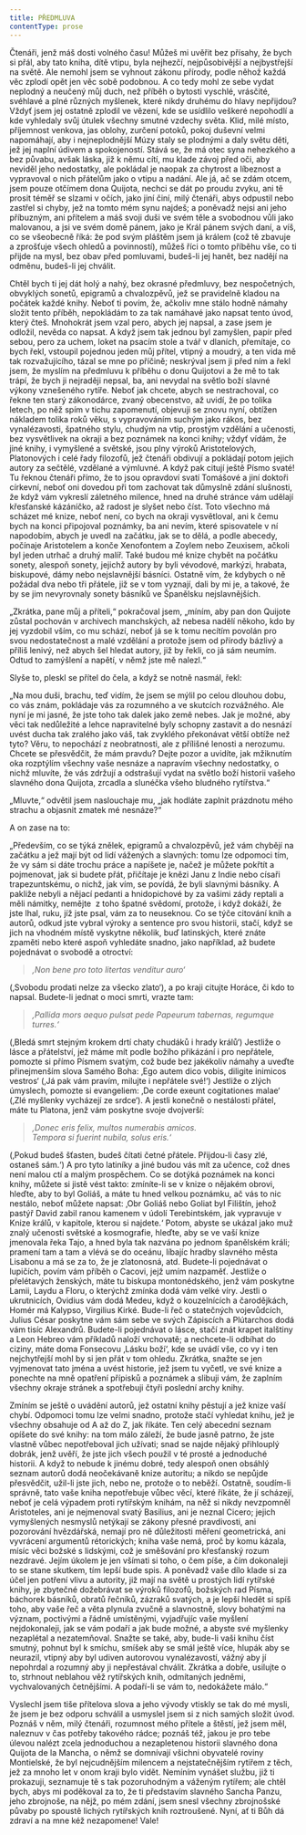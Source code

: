 ```yaml
---
title: PŘEDMLUVA
contentType: prose
---
```


  

Čtenáři, jenž máš dosti volného času! Můžeš mi uvěřit bez přísahy, že bych si přál, aby tato kniha, dítě vtipu, byla nejhezčí, nejpůsobivější a nejbystřejší na světě. Ale nemohl jsem se vyhnout zákonu přírody, podle něhož každá věc zplodí opět jen věc sobě podobnou. A co tedy mohl ze sebe vydat neplodný a neučený můj duch, než příběh o bytosti vyschlé, vrásčité, svéhlavé a plné různých myšlenek, které nikdy druhému do hlavy nepřijdou? Vždyť jsem jej ostatně zplodil ve vězení, kde se usídlilo veškeré nepohodlí a kde vyhledaly svůj útulek všechny smutné vzdechy světa. Klid, milé místo, příjemnost venkova, jas oblohy, zurčení potoků, pokoj duševní velmi napomáhají, aby i nejneplodnější Múzy staly se plodnými a daly světu děti, jež jej naplní údivem a spokojeností. Stává se, že má otec syna nehezkého a bez půvabu, avšak láska, již k němu cítí, mu klade závoj před oči, aby neviděl jeho nedostatky, ale pokládal je naopak za chytrost a líbeznost a vypravoval o nich přátelům jako o vtipu a nadání. Ale já, ač se zdám otcem, jsem pouze otčímem dona Quijota, nechci se dát po proudu zvyku, ani tě prosit téměř se slzami v očích, jako jiní činí, milý čtenáři, abys odpustil nebo zastřel si chyby, jež na tomto mém synu najdeš; a poněvadž nejsi ani jeho příbuzným, ani přítelem a máš svoji duši ve svém těle a svobodnou vůli jako malovanou, a jsi ve svém domě pánem, jako je Král pánem svých daní, a víš, co se všeobecně říká: že pod svým pláštěm jsem já králem (což tě zbavuje a zprošťuje všech ohledů a povinností), můžeš říci o tomto příběhu vše, co ti přijde na mysl, bez obav před pomluvami, budeš-li jej hanět, bez nadějí na odměnu, budeš-li jej chválit.

Chtěl bych ti jej dát holý a nahý, bez okrasné předmluvy, bez nespočetných, obvyklých sonetů, epigramů a chvalozpěvů, jež se pravidelně kladou na počátek každé knihy. Neboť ti povím, že, ačkoliv mne stálo hodně námahy složit tento příběh, nepokládám to za tak namáhavé jako napsat tento úvod, který čteš. Mnohokrát jsem vzal pero, abych jej napsal, a zase jsem je odložil, nevěda co napsat. A když jsem tak jednou byl zamyšlen, papír před sebou, pero za uchem, loket na psacím stole a tvář v dlaních, přemítaje, co bych řekl, vstoupil pojednou jeden můj přítel, vtipný a moudrý, a ten vida mě tak rozvažujícího, tázal se mne po příčině; neskrýval jsem ji před ním a řekl jsem, že myslím na předmluvu k příběhu o donu Quijotovi a že mě to tak trápí, že bych ji nejraději nepsal, ba, ani nevydal na světlo boží slavné výkony vznešeného rytíře. Neboť jak chcete, abych se nestrachoval, co řekne ten starý zákonodárce, zvaný obecenstvo, až uvidí, že po tolika letech, po něž spím v tichu zapomenutí, objevuji se znovu nyní, obtížen nákladem tolika roků věku, s vypravováním suchým jako rákos, bez vynalézavosti, špatného stylu, chudým na vtip, prostým vzdělání a učenosti, bez vysvětlivek na okraji a bez poznámek na konci knihy; vždyť vídám, že jiné knihy, i vymyšlené a světské, jsou plny výroků Aristotelových, Platonových i celé řady filozofů, jež čtenáři obdivují a pokládají potom jejich autory za sečtělé, vzdělané a výmluvné. A když pak citují ještě Písmo svaté! Tu řeknou čtenáři přímo, že to jsou opravdoví svatí Tomášové a jiní doktoři církevní, neboť oni dovedou při tom zachovat tak důmyslně zdání slušnosti, že když vám vykreslí záletného milence, hned na druhé stránce vám udělají křesťanské kázáníčko, až radost je slyšet nebo číst. Toto všechno má scházet mé knize, neboť není, co bych na okraji vysvětloval, ani k čemu bych na konci připojoval poznámky, ba ani nevím, které spisovatele v ní napodobím, abych je uvedl na začátku, jak se to dělá, a podle abecedy, počínaje Aristotelem a konče Xenofontem a Zoylem nebo Zeuxisem, ačkoli byl jeden utrhač a druhý malíř. Také budou mé knize chybět na počátku sonety, alespoň sonety, jejichž autory by byli vévodové, markýzi, hrabata, biskupové, dámy nebo nejslavnější básníci. Ostatně vím, že kdybych o ně požádal dva nebo tři přátele, již se v tom vyznají, dali by mi je, a takové, že by se jim nevyrovnaly sonety básníků ve Španělsku nejslavnějších.

„Zkrátka, pane můj a příteli,“ pokračoval jsem, „míním, aby pan don Quijote zůstal pochován v archivech manchských, až nebesa nadělí někoho, kdo by jej vyzdobil vším, co mu schází, neboť já se k tomu necítím povolán pro svou nedostatečnost a malé vzdělání a protože jsem od přírody bázlivý a příliš lenivý, než abych šel hledat autory, již by řekli, co já sám neumím. Odtud to zamýšlení a napětí, v němž jste mě nalezl.“

Slyše to, pleskl se přítel do čela, a když se notně nasmál, řekl:

„Na mou duši, brachu, teď vidím, že jsem se mýlil po celou dlouhou dobu, co vás znám, pokládaje vás za rozumného a ve skutcích rozvážného. Ale nyní je mi jasné, že jste toho tak dalek jako země nebes. Jak je možné, aby věci tak nedůležité a lehce napravitelné byly schopny zastavit a do nesnází uvést ducha tak zralého jako váš, tak zvyklého překonávat větší obtíže než tyto? Věru, to nepochází z neobratnosti, ale z přílišné lenosti a nerozumu. Chcete se přesvědčit, že mám pravdu? Dejte pozor a uvidíte, jak mžiknutím oka rozptýlím všechny vaše nesnáze a napravím všechny nedostatky, o nichž mluvíte, že vás zdržují a odstrašují vydat na světlo boží historii vašeho slavného dona Quijota, zrcadla a slunéčka všeho bludného rytířstva.“

„Mluvte,“ odvětil jsem naslouchaje mu, „jak hodláte zaplnit prázdnotu mého strachu a objasnit zmatek mé nesnáze?“

A on zase na to:

„Především, co se týká znělek, epigramů a chvalozpěvů, jež vám chybějí na začátku a jež mají být od lidí vážených a slavných: tomu lze odpomoci tím, že vy sám si dáte trochu práce a napíšete je, načež je můžete pokřtít a pojmenovat, jak si budete přát, přičítaje je knězi Janu z Indie nebo císaři trapezuntskému, o nichž, jak vím, se povídá, že byli slavnými básníky. A pakliže nebyli a nějací pedanti a hnidopichové by za vašimi zády reptali a měli námitky, nemějte  z toho špatné svědomí, protože, i když dokáží, že jste lhal, ruku, jíž jste psal, vám za to neuseknou. Co se týče citování knih a autorů, odkud jste vybral výroky a sentence pro svou historii, stačí, když se jich na vhodném místě vyskytne několik, buď latinských, které znáte zpaměti nebo které aspoň vyhledáte snadno, jako například, až budete pojednávat o svobodě a otroctví:

> _‚Non bene pro toto litertas venditur auro‘_

(‚Svobodu prodati nelze za všecko zlato‘), a po kraji citujte Horáce, či kdo to napsal. Budete-li jednat o moci smrti, vrazte tam:

> _‚Pallida mors aequo pulsat pede Papeurum tabernas, regumque turres.‘_

(‚Bledá smrt stejným krokem drtí chaty chudáků i hrady králů‘) Jestliže o lásce a přátelství, jež máme mít podle božího přikázání i pro nepřátele, pomozte si přímo Písmem svatým, což bude bez jakékoliv námahy a uveďte přinejmenším slova Samého Boha: ‚Ego autem dico vobis, diligite inimicos vestros‘ (‚Já pak vám pravím, milujte i nepřátele své!‘) Jestliže o zlých úmyslech, pomozte si evangeliem: ‚De corde exeunt cogitationes malae‘ (‚Zlé myšlenky vycházejí ze srdce‘). A jestli konečně o nestálosti přátel, máte tu Platona, jenž vám poskytne svoje dvojverší:

> _‚Donec eris felix, multos numerabis amicos.  
> Tempora si fuerint nubila, solus eris.‘_

(‚Pokud budeš šťasten, budeš čítati četné přátele. Přijdou-li časy zlé, ostaneš sám.‘) A pro tyto latiníky a jiné budou vás mít za učence, což dnes není malou ctí a malým prospěchem. Co se dotýká poznámek na konci knihy, můžete si jistě vést takto: zmíníte-li se v knize o nějakém obrovi, hleďte, aby to byl Goliáš, a máte tu hned velkou poznámku, ač vás to nic nestálo, neboť můžete napsat: ‚Obr Goliáš nebo Goliat byl Filištín, jehož pastýř David zabil ranou kamenem v údolí Terebintském, jak vypravuje v Knize králů, v kapitole, kterou si najdete.‘ Potom, abyste se ukázal jako muž znalý učenosti světské a kosmografie, hleďte, aby se ve vaší knize jmenovala řeka Tajo, a hned byla tak nazvána po jednom španělském králi; pramení tam a tam a vlévá se do oceánu, líbajíc hradby slavného města Lisabonu a má se za to, že je zlatonosná, atd. Budete-li pojednávat o lupičích, povím vám příběh o Cacovi, jejž umím nazpaměť. Jestliže o přelétavých ženských, máte tu biskupa montonédského, jenž vám poskytne Lamii, Laydu a Floru, o kterýchž zmínka dodá vám velké víry. Jestli o ukrutnicích, Ovidius vám dodá Medeu, když o kouzelnících a čarodějkách, Homér má Kalypso, Virgilius Kirké. Bude-li řeč o statečných vojevůdcích, Julius César poskytne vám sám sebe ve svých Zápiscích a Plútarchos dodá vám tisíc Alexandrů. Budete-li pojednávat o lásce, stačí znát krapet italštiny a Leon Hebreo vám příkladů naloží vrchovatě; a nechcete-li odbíhat do ciziny, máte doma Fonsecovu ‚Lásku boží‘, kde se uvádí vše, co vy i ten nejchytřejší mohl by si jen přát v tom ohledu. Zkrátka, snažte se jen vyjmenovat tato jména a uvést historie, jež jsem tu vyčetl, ve své knize a ponechte na mně opatření přípisků a poznámek a slibuji vám, že zaplním všechny okraje stránek a spotřebuji čtyři poslední archy knihy.

Zmíním se ještě o uvádění autorů, jež ostatní knihy pěstují a jež knize vaší chybí. Odpomoci tomu lze velmi snadno, protože stačí vyhledat knihu, jež je všechny obsahuje od A až do Z, jak říkáte. Ten celý abecední seznam opíšete do své knihy: na tom málo záleží, že bude jasně patrno, že jste vlastně vůbec nepotřeboval jich užívati; snad se najde nějaký přihlouplý dobrák, jenž uvěří, že jste jich všech použil v té prosté a jednoduché historii. A když to nebude k jinému dobré, tedy alespoň onen obsáhlý seznam autorů dodá neočekávaně knize autoritu; a nikdo se nepůjde přesvědčit, užil-li jste jich, nebo ne, protože o to neběží. Ostatně, soudím-li správně, tato vaše kniha nepotřebuje vůbec věcí, které říkáte, že jí scházejí, neboť je celá výpadem proti rytířským knihám, na něž si nikdy nevzpomněl Aristoteles, ani je nejmenoval svatý Basilius, ani je neznal Cicero; jejich vymyšlených nesmyslů netýkají se zákony přesné pravdivosti, ani pozorování hvězdářská, nemají pro ně důležitosti měření geometrická, ani vyvrácení argumentů rétorických; kniha vaše nemá, proč by komu kázala, mísíc věci božské s lidskými, což je směšování pro křesťanský rozum nezdravé. Jejím úkolem je jen všímati si toho, o čem píše, a čím dokonaleji to se stane skutkem, tím lepší bude spis. A poněvadž vaše dílo klade si za účel jen potření vlivu a autority, již mají na světě u prostých lidí rytířské knihy, je zbytečné dožebrávat se výroků filozofů, božských rad Písma, báchorek básníků, obratů řečníků, zázraků svatých, a je lepší hledět si spíš toho, aby vaše řeč a věta plynula zvučně a slavnostně, slovy bohatými na význam, poctivými a řádně umístěnými, vyjadřujíc vaše myšlení nejdokonaleji, jak se vám podaří a jak bude možné, a abyste své myšlenky nezaplétal a nezatemňoval. Snažte se také, aby, bude-li vaši knihu číst smutný, pohnut byl k smíchu, smíšek aby se smál ještě více, hlupák aby se neurazil, vtipný aby byl udiven autorovou vynalézavostí, vážný aby jí nepohrdal a rozumný aby ji nepřestával chválit. Zkrátka a dobře, usilujte o to, strhnout neblahou věž rytířských knih, odmítaných jedněmi, vychvalovaných četnějšími. A podaří-li se vám to, nedokážete málo.“

Vyslechl jsem tiše přítelova slova a jeho vývody vtiskly se tak do mé mysli, že jsem je bez odporu schválil a usmyslel jsem si z nich samých složit úvod. Poznáš v něm, milý čtenáři, rozumnost mého přítele a štěstí, jež jsem měl, naleznuv v čas potřeby takového rádce; poznáš též, jakou je pro tebe úlevou nalézt zcela jednoduchou a nezapletenou historii slavného dona Quijota de la Mancha, o němž se domnívají všichni obyvatelé roviny Montielské, že byl nejcudnějším milencem a nejstatečnějším rytířem z těch, jež za mnoho let v onom kraji bylo vidět. Nemíním vynášet službu, již ti prokazuji, seznamuje tě s tak pozoruhodným a váženým rytířem; ale chtěl bych, abys mi poděkoval za to, že ti představím slavného Sancha Panzu, jeho zbrojnoše, na nějž, po mém zdání, jsem snesl všechny zbrojnošské půvaby po spoustě lichých rytířských knih roztroušené. Nyní, ať ti Bůh dá zdraví a na mne kéž nezapomene! Vale!
